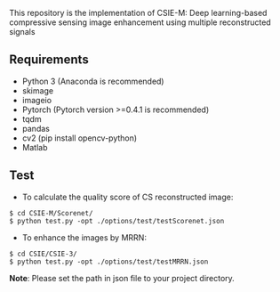 This repository is the implementation of CSIE-M: Deep learning-based compressive sensing image enhancement using multiple reconstructed signals

## Requirements
- Python 3 (Anaconda is recommended)
- skimage
- imageio
- Pytorch (Pytorch version >=0.4.1 is recommended)
- tqdm 
- pandas
- cv2 (pip install opencv-python)
- Matlab 

## Test
- To calculate the quality score of CS reconstructed image:
```
$ cd CSIE-M/Scorenet/
$ python test.py -opt ./options/test/testScorenet.json
```
- To enhance the images by MRRN:
```
$ cd CSIE/CSIE-3/
$ python test.py -opt ./options/test/testMRRN.json
```
**Note**: Please set the path in json file to your project directory.
